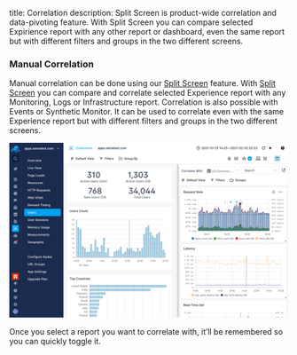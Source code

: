 title: Correlation
description: Split Screen is product-wide correlation and data-pivoting feature. With Split Screen you can compare selected Expirience report with any other report or dashboard, even the same report but with different filters and groups in the two different screens.

### Manual Correlation

Manual correlation can be done using our [Split Screen](../guide/split-screen) feature. With [Split Screen](../guide/split-screen) you can compare and correlate selected Experience report with any Monitoring, Logs or Infrastructure report. Correlation is also possible with Events or Synthetic Monitor. It can be used to correlate even with the same Experience report but with different filters and groups in the two different screens.

![Correlate Experience with Monitoring in Split Screen](../images/guide/split-screen/experience-monitoring.png)

Once you select a report you want to correlate with, it’ll be remembered so you can quickly toggle it.
